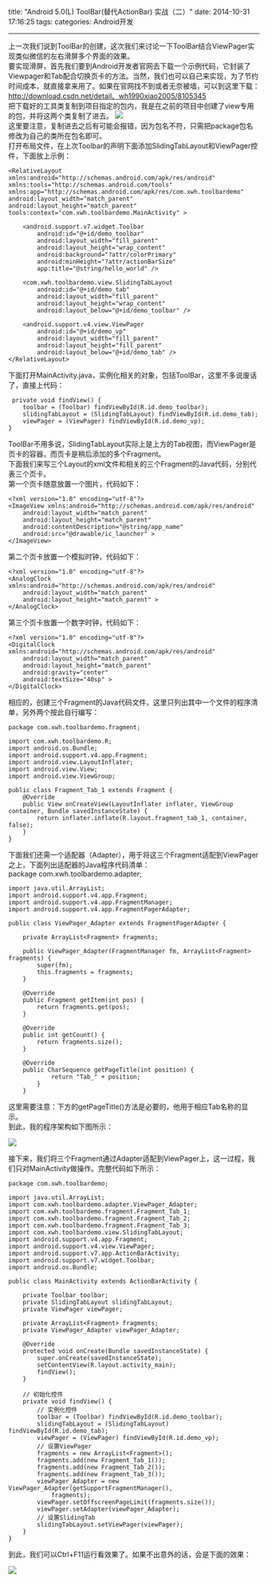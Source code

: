 title: "Android 5.0(L) ToolBar(替代ActionBar) 实战（二）"
date: 2014-10-31 17:16:25
tags:
categories: Android开发

---

上一次我们说到ToolBar的创建，这次我们来讨论一下ToolBar结合ViewPager实现类似微信的左右滑屏多个界面的效果。  
要实现滑屏，首先我们要到Android开发者官网去下载一个示例代码，它封装了Viewpager和Tab配合切换页卡的方法。当然，我们也可以自己来实现，为了节约时间成本，就直接拿来用了。如果在官网找不到或者无奈被墙，可以到这里下载：http://download.csdn.net/detail、wh1990xiao2005/8105345  
把下载好的工具类复制到项目指定的包内，我是在之前的项目中创建了view专用的包，并将这两个类复制了进去。
![](http://i.imgur.com/E4M1Y6k.png)  
这里要注意，复制进去之后有可能会报错，因为包名不符，只需把package包名修改为自己的类所在包名即可。  
打开布局文件，在上次Toolbar的声明下面添加SlidingTabLayout和ViewPager控件，下面放上示例：  

    <RelativeLayout xmlns:android="http://schemas.android.com/apk/res/android"  
   	xmlns:tools="http://schemas.android.com/tools"  
    xmlns:app="http://schemas.android.com/apk/res/com.xwh.toolbardemo"  
    android:layout_width="match_parent"  
    android:layout_height="match_parent"  
    tools:context="com.xwh.toolbardemo.MainActivity" >  
  
    	<android.support.v7.widget.Toolbar  
        	android:id="@+id/demo_toolbar"  
        	android:layout_width="fill_parent"  
        	android:layout_height="wrap_content"  
        	android:background="?attr/colorPrimary"  
        	android:minHeight="?attr/actionBarSize"  
        	app:title="@string/hello_world" />  
  
    	<com.xwh.toolbardemo.view.SlidingTabLayout  
       		android:id="@+id/demo_tab"  
        	android:layout_width="fill_parent"  
        	android:layout_height="wrap_content"  
        	android:layout_below="@+id/demo_toolbar" />  
  
    	<android.support.v4.view.ViewPager  
        	android:id="@+id/demo_vp"  
        	android:layout_width="fill_parent"  
        	android:layout_height="fill_parent"  
        	android:layout_below="@+id/demo_tab" />  
	</RelativeLayout>  

下面打开MainActivity.java，实例化相关的对象，包括ToolBar，这里不多说废话了，直接上代码：  

     private void findView() {  
        toolbar = (Toolbar) findViewById(R.id.demo_toolbar);  
        slidingTabLayout = (SlidingTabLayout) findViewById(R.id.demo_tab);  
        viewPager = (ViewPager) findViewById(R.id.demo_vp);  
    }  

ToolBar不用多说，SlidingTabLayout实际上是上方的Tab视图，而ViewPager是页卡的容器，而页卡是稍后添加的多个Fragment。  
下面我们来写三个Layout的xml文件和相关的三个Fragment的Java代码，分别代表三个页卡。  
第一个页卡随意放置一个图片，代码如下：  

    <?xml version="1.0" encoding="utf-8"?>  
	<ImageView xmlns:android="http://schemas.android.com/apk/res/android"  
    	android:layout_width="match_parent"  
   		android:layout_height="match_parent"  
    	android:contentDescription="@string/app_name"  
    	android:src="@drawable/ic_launcher" >  
	</ImageView>  

第二个页卡放置一个模拟时钟，代码如下：

    <?xml version="1.0" encoding="utf-8"?>  
	<AnalogClock xmlns:android="http://schemas.android.com/apk/res/android"  
    	android:layout_width="match_parent"  
    	android:layout_height="match_parent" >  
	</AnalogClock>  

第三个页卡放置一个数字时钟，代码如下：

    <?xml version="1.0" encoding="utf-8"?>  
	<DigitalClock xmlns:android="http://schemas.android.com/apk/res/android"  
    	android:layout_width="match_parent"  
    	android:layout_height="match_parent"  
    	android:gravity="center"  
    	android:textSize="40sp" >  
	</DigitalClock>  

相应的，创建三个Fragment的Java代码文件，这里只列出其中一个文件的程序清单，另外两个按此自行编写：  

    package com.xwh.toolbardemo.fragment;  
  
	import com.xwh.toolbardemo.R;  
	import android.os.Bundle;  
	import android.support.v4.app.Fragment;  
	import android.view.LayoutInflater;  
	import android.view.View;  
	import android.view.ViewGroup;  
  
	public class Fragment_Tab_1 extends Fragment {  
	    @Override  
	    public View onCreateView(LayoutInflater inflater, ViewGroup container, Bundle savedInstanceState) {  
	        return inflater.inflate(R.layout.fragment_tab_1, container, false);  
	    }  
	}  

下面我们还需一个适配器（Adapter），用于将这三个Fragment适配到ViewPager之上，下面列出适配器的Java程序代码清单：  
    package com.xwh.toolbardemo.adapter;  
  
	import java.util.ArrayList;  
	import android.support.v4.app.Fragment;  
	import android.support.v4.app.FragmentManager;  
	import android.support.v4.app.FragmentPagerAdapter;  
  
	public class ViewPager_Adapter extends FragmentPagerAdapter {  
  
    	private ArrayList<Fragment> fragments;  
  
    	public ViewPager_Adapter(FragmentManager fm, ArrayList<Fragment> fragments) {  
    	    super(fm);  
    	    this.fragments = fragments;  
	    }  
  
    	@Override  
    	public Fragment getItem(int pos) {  
        	return fragments.get(pos);  
    	}  
  
    	@Override  
    	public int getCount() {  
	        return fragments.size();  
	    }  
	  
	    @Override  
	    public CharSequence getPageTitle(int position) {  
        		return "Tab_" + position;  
    		}  
		}  

这里需要注意：下方的getPageTitle()方法是必要的，他用于相应Tab名称的显示。  
到此，我的程序架构如下图所示：

![](http://i.imgur.com/fbT3xlx.png)

接下来，我们将三个Fragment通过Adapter适配到ViewPager上，这一过程，我们只对MainActivity做操作。完整代码如下所示：  

    package com.xwh.toolbardemo;  
  
	import java.util.ArrayList;  
	import com.xwh.toolbardemo.adapter.ViewPager_Adapter;  
	import com.xwh.toolbardemo.fragment.Fragment_Tab_1;  
	import com.xwh.toolbardemo.fragment.Fragment_Tab_2;  
	import com.xwh.toolbardemo.fragment.Fragment_Tab_3;  
	import com.xwh.toolbardemo.view.SlidingTabLayout;  
	import android.support.v4.app.Fragment;  
	import android.support.v4.view.ViewPager;  
	import android.support.v7.app.ActionBarActivity;  
	import android.support.v7.widget.Toolbar;  
	import android.os.Bundle;  
  
	public class MainActivity extends ActionBarActivity {  
  
    	private Toolbar toolbar;  
	    private SlidingTabLayout slidingTabLayout;  
	    private ViewPager viewPager;  
	  
	    private ArrayList<Fragment> fragments;  
	    private ViewPager_Adapter viewPager_Adapter;  
	  
	    @Override  
	    protected void onCreate(Bundle savedInstanceState) {  
        	super.onCreate(savedInstanceState);  
        	setContentView(R.layout.activity_main);  
        	findView();  
    	}  
	  
	    // 初始化控件  
	    private void findView() {  
        	// 实例化控件  
        	toolbar = (Toolbar) findViewById(R.id.demo_toolbar);  
	        slidingTabLayout = (SlidingTabLayout) findViewById(R.id.demo_tab);  
	        viewPager = (ViewPager) findViewById(R.id.demo_vp);  
	        // 设置ViewPager  
	        fragments = new ArrayList<Fragment>();  
        	fragments.add(new Fragment_Tab_1());  
        	fragments.add(new Fragment_Tab_2());  
        	fragments.add(new Fragment_Tab_3());  
        	viewPager_Adapter = new ViewPager_Adapter(getSupportFragmentManager(),  
                fragments);  
	        viewPager.setOffscreenPageLimit(fragments.size());  
	        viewPager.setAdapter(viewPager_Adapter);  
        	// 设置SlidingTab  
        	slidingTabLayout.setViewPager(viewPager);  
    	}  
	}  

到此，我们可以Ctrl+F11运行看效果了。如果不出意外的话，会是下面的效果：  

![](http://i.imgur.com/2aYEMQC.png)